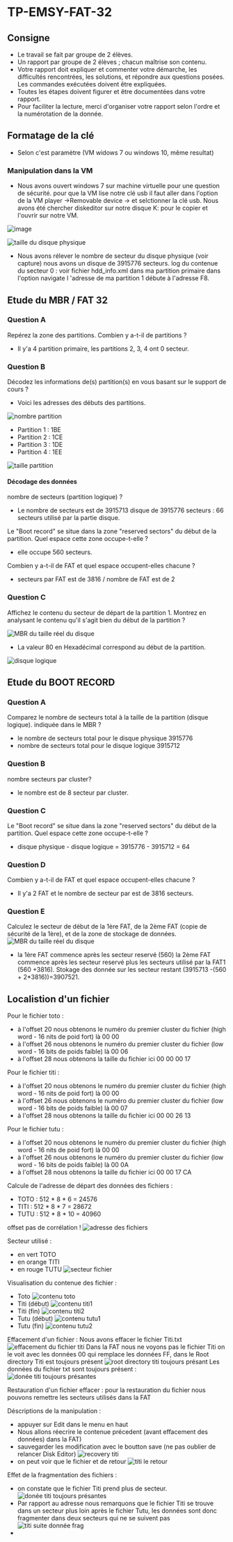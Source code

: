 # TP-EMSY-FAT-32

## Consigne 
* Le travail se fait par groupe de 2 élèves.
* Un rapport par groupe de 2 élèves ; chacun maîtrise son contenu.
* Votre rapport doit expliquer et commenter votre démarche, les difficultés rencontrées, 
les solutions, et répondre aux questions posées. Les commandes exécutées doivent être 
expliquées.
* Toutes les étapes doivent figurer et être documentées dans votre rapport.
* Pour faciliter la lecture, merci d'organiser votre rapport selon l'ordre et la numérotation 
de la donnée.

## Formatage de la clé
* Selon c'est paramètre (VM widows 7 ou windows 10, même resultat)
### Manipulation dans la VM  
* Nous avons ouvert windows 7 sur machine virtuelle pour une question de sécurité.
pour que la VM lise notre clé usb il faut aller dans l'option de la VM player ->Removable device -> et selctionner la clé usb.
Nous avons été chercher diskeditor sur notre disque K: pour le copier et l'ouvrir sur notre VM.

![image](https://github.com/user-attachments/assets/11c6cc74-0e47-4904-9691-9923d2e55827)

![taille du disque physique](https://github.com/user-attachments/assets/e01e327c-bd77-4ccd-bed3-4cb5e093bde5)

* Nous avons rélever le nombre de secteur du disque physique (voir capture) nous avons un disque de 3915776 secteurs.
log du contenue du secteur 0 : voir fichier hdd_info.xml
dans ma partition primaire dans l'option navigate l 'adresse de ma partition 1 débute à l'adresse F8.

## Etude du MBR / FAT 32

### Question A
Repérez la zone des partitions. Combien y a-t-il de partitions ?
* Il y'a 4 partition primaire, les partitions 2, 3, 4 ont 0 secteur.
### Question B
Décodez les informations de(s) partition(s) en vous basant sur le support de cours ?
* Voici les adresses des débuts des partitions.

![nombre partition](https://github.com/user-attachments/assets/0e9c6cad-0fc2-4bf9-89cc-c7fc13c8bb9d)
* Partition 1 : 1BE
* Partition 2 : 1CE
* Partition 3 : 1DE
* Partition 4 : 1EE

![taille partition](https://github.com/user-attachments/assets/b879cef6-0595-49fb-a301-262e25fa0f22)

#### Décodage des données
nombre de secteurs (partition logique) ?
* Le nombre de secteurs est de 3915713
disque de 3915776 secteurs : 66 secteurs utilisé par la partie disque.


Le "Boot record" se situe dans la zone "reserved sectors" du début de la partition. Quel espace cette zone occupe-t-elle ?
* elle occupe 560 secteurs.

Combien y a-t-il de FAT et quel espace occupent-elles chacune ?
* secteurs par FAT est de 3816 / nombre de FAT est de 2

### Question C
Affichez le contenu du secteur de départ de la partition 1. Montrez en analysant le 
contenu qu'il s'agit bien du début de la partition ?

![MBR du taille réel du disque](https://github.com/user-attachments/assets/4e19a991-e571-4872-873a-793312dc2532)

* La valeur 80 en Hexadécimal correspond au début de la partition.


![disque logique](https://github.com/user-attachments/assets/11f6038b-8409-43f9-bbce-c89c79f12478)

## Etude du BOOT RECORD
### Question A
Comparez le nombre de secteurs total à la taille de la partition (disque logique). indiquée dans le MBR ?
* le nombre de secteurs total pour le disque physique 3915776
* nombre de secteurs total pour le disque logique 3915712
### Question B
nombre secteurs par cluster?
* le nombre est de 8 secteur par cluster.
### Question C
Le "Boot record" se situe dans la zone "reserved sectors" du début de la partition. Quel 
espace cette zone occupe-t-elle ?
* disque physique - disque logique = 3915776 - 3915712 = 64
### Question D
 Combien y a-t-il de FAT et quel espace occupent-elles chacune ?
 * Il y'a 2 FAT et le nombre de secteur par est de 3816 secteurs.
### Question E
 Calculez le secteur de début de la 1ère FAT, de la 2ème FAT (copie de sécurité de la 
1ère), et de la zone de stockage de données. 
![MBR du taille réel du disque](https://github.com/user-attachments/assets/f5ee3b5b-78ae-4d61-b60a-3d11242af5b2)

* la 1ère FAT commence après les secteur reservé (560) la 2ème FAT commence après les secteur reservé plus les secteurs utilisé par la FAT1 (560 +3816).
  Stokage des donnée sur les secteur restant (3915713 -(560 + 2*3816))=3907521.

## Localistion d'un fichier

Pour le fichier toto :
- à l'offset 20 nous obtenons  le numéro du premier cluster du fichier (high word - 16 nits de poid fort) là 00 00
- à l'offset 26 nous obtenons le numéro du premier cluster du fichier (low word - 16 bits de poids faible) là 00 06
- à l'offset 28 nous obtenons la taille du fichier ici 00 00 00 17

Pour le fichier titi :
- à l'offset 20 nous obtenons  le numéro du premier cluster du fichier (high word - 16 nits de poid fort) là 00 00
- à l'offset 26 nous obtenons le numéro du premier cluster du fichier (low word - 16 bits de poids faible) là 00 07
- à l'offset 28 nous obtenons la taille du fichier ici 00 00 26 13

Pour le fichier tutu :
- à l'offset 20 nous obtenons  le numéro du premier cluster du fichier (high word - 16 nits de poid fort) là 00 00
- à l'offset 26 nous obtenons le numéro du premier cluster du fichier (low word - 16 bits de poids faible) là 00 0A
- à l'offset 28 nous obtenons la taille du fichier ici 00 00 17 CA

Calcule de l'adresse de départ des données des fichiers :
- TOTO : 512 * 8 * 6 = 24576 
- TITI : 512 * 8 * 7 = 28672
- TUTU : 512 * 8 * 10 = 40960

offset pas de corrélation !
![adresse des fichiers](https://github.com/user-attachments/assets/998eb368-b095-4d60-baaf-17f65f4a773b)

Secteur utilisé :
- en vert TOTO
- en orange TITI
- en rouge TUTU
![secteur fichier](https://github.com/user-attachments/assets/e0f14b0e-e766-4c15-88ce-d8e6aa1655bf)

Visualisation du contenue des fichier :
- Toto
 ![contenu toto](https://github.com/user-attachments/assets/9755bf21-394b-4474-8602-c04da39ba00c)
- Titi (début)
 ![contenu titi1](https://github.com/user-attachments/assets/9a28c57c-2855-4b4c-a59c-339e70b4f940)
- Titi (fin)
![contenu titi2](https://github.com/user-attachments/assets/7da72772-55bb-4e32-952e-565f53913c9b)
- Tutu (début)
![contenu tutu1](https://github.com/user-attachments/assets/3999469a-e5ea-4610-9955-1afedbc5a842)
- Tutu (fin)
![contenu tutu2](https://github.com/user-attachments/assets/99c0b5ab-6867-4c54-85f2-6ca87d23c697)

Effacement d'un fichier :
Nous avons effacer le fichier Titi.txt
![effacement du fichier titi](https://github.com/user-attachments/assets/bb909172-534f-4e13-b7b0-52c9490202cb)
Dans la FAT nous ne voyons pas le fichier Titi on le voit avec les données 00 qui remplace les données FF, dans le Root directory Titi est toujours présent 
![root directory titi toujours présant](https://github.com/user-attachments/assets/5897e496-0896-47d4-bcf2-22e2d0738ec2)
Les données du fichier txt sont toujours présent :
![donée titi toujours présantes](https://github.com/user-attachments/assets/13edd308-8b33-466e-bb36-7a9fa249eebc)

Restauration d'un fichier effacer :
pour la restauration du fichier nous pouvons remettre les secteurs utilisés dans la FAT

Déscriptions de la manipulation :
- appuyer sur Edit dans le menu en haut
- Nous allons réecrire le contenue précedent (avant effacement des données) dans la FAT)
- sauvegarder les modification avec le boutton save (ne pas oublier de relancer Disk Editor)
![recovery titi](https://github.com/user-attachments/assets/7347b803-1fbb-4c6c-9443-7bcdaaa3d436)
- on peut voir que le fichier et de retour
![titi le retour](https://github.com/user-attachments/assets/c53db823-097d-4ad8-9f5f-15148a567c86)

Effet de la fragmentation des fichiers :
- on constate que le fichier Titi prend plus de secteur.
![donée titi toujours présantes](https://github.com/user-attachments/assets/18d0065f-7ce7-4aa4-8136-8642bd8917c7)
- Par rapport au adresse nous remarquons que le fichier Titi se trouve dans un secteur plus loin après le fichier Tutu, les données sont donc fragmenter dans deux secteurs qui ne se suivent pas
![titi suite donnée frag](https://github.com/user-attachments/assets/f105d639-fa58-4389-a5aa-807ec74df0fb)
- 



